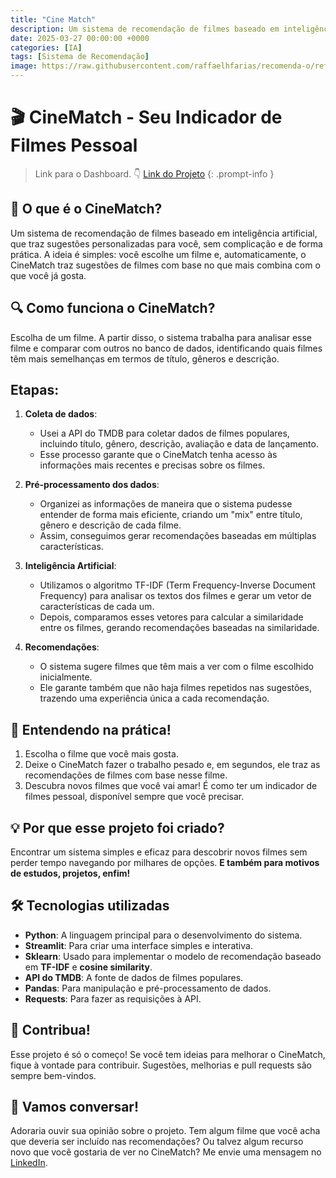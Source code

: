 ```yaml
---
title: "Cine Match"
description: Um sistema de recomendação de filmes baseado em inteligência artificial, que traz sugestões personalizadas para você, sem complicação e de forma prática.
date: 2025-03-27 00:00:00 +0000
categories: [IA]
tags: [Sistema de Recomendação]
image: https://raw.githubusercontent.com/raffaelhfarias/recomenda-o/refs/heads/main/Others/Screenshot%202025-04-16%20183406.png
---
```


# 🎬 CineMatch - Seu Indicador de Filmes Pessoal

> Link para o Dashboard. 👇
> [Link do Projeto](https://recomenda-o-j3mfxmgdwbdydzvjbhbqob.streamlit.app/)
{: .prompt-info }

## 🌟 O que é o CineMatch?
Um sistema de recomendação de filmes baseado em inteligência artificial, que traz sugestões personalizadas para você, sem complicação e de forma prática.
A ideia é simples: você escolhe um filme e, automaticamente, o CineMatch traz sugestões de filmes com base no que mais combina com o que você já gosta.

## 🔍 Como funciona o CineMatch?
Escolha de um filme. A partir disso, o sistema trabalha para analisar esse filme e comparar com outros no banco de dados, identificando quais filmes têm mais semelhanças em termos de título, gêneros e descrição.

## Etapas:

1. **Coleta de dados**:
   - Usei a API do TMDB para coletar dados de filmes populares, incluindo título, gênero, descrição, avaliação e data de lançamento.
   - Esse processo garante que o CineMatch tenha acesso às informações mais recentes e precisas sobre os filmes.

2. **Pré-processamento dos dados**:
   - Organizei as informações de maneira que o sistema pudesse entender de forma mais eficiente, criando um "mix" entre título, gênero e descrição de cada filme.
   - Assim, conseguimos gerar recomendações baseadas em múltiplas características.

3. **Inteligência Artificial**:
   - Utilizamos o algoritmo TF-IDF (Term Frequency-Inverse Document Frequency) para analisar os textos dos filmes e gerar um vetor de características de cada um.
   - Depois, comparamos esses vetores para calcular a similaridade entre os filmes, gerando recomendações baseadas na similaridade.

4. **Recomendações**:
   - O sistema sugere filmes que têm mais a ver com o filme escolhido inicialmente.
   - Ele garante também que não haja filmes repetidos nas sugestões, trazendo uma experiência única a cada recomendação.

## 🚀 Entendendo na prática!
1. Escolha o filme que você mais gosta.
2. Deixe o CineMatch fazer o trabalho pesado e, em segundos, ele traz as recomendações de filmes com base nesse filme.
3. Descubra novos filmes que você vai amar!
É como ter um indicador de filmes pessoal, disponível sempre que você precisar.

## 💡 Por que esse projeto foi criado?
Encontrar um sistema simples e eficaz para descobrir novos filmes sem perder tempo navegando por milhares de opções.
**E também para motivos de estudos, projetos, enfim!**

## 🛠️ Tecnologias utilizadas

* **Python**: A linguagem principal para o desenvolvimento do sistema.
* **Streamlit**: Para criar uma interface simples e interativa.
* **Sklearn**: Usado para implementar o modelo de recomendação baseado em **TF-IDF** e **cosine similarity**.
* **API do TMDB**: A fonte de dados de filmes populares.
* **Pandas**: Para manipulação e pré-processamento de dados.
* **Requests**: Para fazer as requisições à API.

## 🤝 Contribua!
Esse projeto é só o começo! Se você tem ideias para melhorar o CineMatch, fique à vontade para contribuir.
Sugestões, melhorias e pull requests são sempre bem-vindos.

## 💬 Vamos conversar!
Adoraria ouvir sua opinião sobre o projeto. Tem algum filme que você acha que deveria ser incluído nas recomendações?
Ou talvez algum recurso novo que você gostaria de ver no CineMatch?
Me envie uma mensagem no [LinkedIn](https://www.linkedin.com/in/raffael-henrique-59922520a/).
